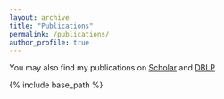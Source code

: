 ```yaml
---
layout: archive
title: "Publications"
permalink: /publications/
author_profile: true
---
```


You may also find my publications on 
<a href="https://scholar.google.com/citations?user={{ author.google_scholar }}" itemprop="sameAs">
      <i class="fab fa-fw fa-google" aria-hidden="true"></i> Scholar</a>
and
<a href="https://dblp.org/pers/hd/m/{{ author.dblp }}" itemprop="sameAs">
  <i class="ai ai-fw ai-dblp" aria-hidden="true"></i> DBLP</a>


{% include base_path %}
